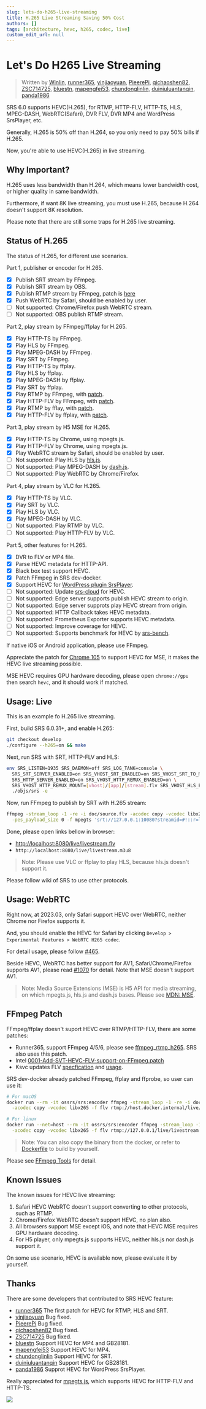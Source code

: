 ```yaml
---
slug: lets-do-h265-live-streaming
title: H.265 Live Streaming Saving 50% Cost
authors: []
tags: [architecture, hevc, h265, codec, live]
custom_edit_url: null
---
```


# Let's Do H265 Live Streaming

> Written by [Winlin](https://github.com/winlinvip), [runner365](https://github.com/runner365), [yinjiaoyuan](https://github.com/yinjiaoyuan), [PieerePi](https://github.com/PieerePi), [qichaoshen82](https://github.com/qichaoshen82), [ZSC714725](https://github.com/ZSC714725), [bluestn](https://github.com/bluestn), [mapengfei53](https://github.com/mapengfei53), [chundonglinlin](https://github.com/chundonglinlin), [duiniuluantanqin](https://github.com/duiniuluantanqin), [panda1986](https://github.com/panda1986)

SRS 6.0 supports HEVC(H.265), for RTMP, HTTP-FLV, HTTP-TS, HLS, MPEG-DASH, WebRTC(Safari), DVR FLV, DVR MP4 and WordPress SrsPlayer, etc.

Generally, H.265 is 50% off than H.264, so you only need to pay 50% bills if H.265.

<!--truncate-->

Now, you're able to use HEVC(H.265) in live streaming.

## Why Important?

H.265 uses less bandwidth than H.264, which means lower bandwidth cost, or higher quality in same bandwidth.

Furthermore, if want 8K live streaming, you must use H.265, because H.264 doesn't support 8K resolution.

Please note that there are still some traps for H.265 live streaming.

## Status of H.265

The status of H.265, for different use scenarios.

Part 1, publisher or encoder for H.265.

* [x] Publish SRT stream by FFmpeg.
* [x] Publish SRT stream by OBS.
* [x] Publish RTMP stream by FFmpeg, patch is [here](https://github.com/ossrs/srs/issues/465#ffmpeg-tools)
* [x] Push WebRTC by Safari, should be enabled by user.
* [ ] Not supported: Chrome/Firefox push WebRTC stream.
* [ ] Not supported: OBS publish RTMP stream.

Part 2, play stream by FFmpeg/ffplay for H.265.

* [x] Play HTTP-TS by FFmpeg.
* [x] Play HLS by FFmpeg.
* [x] Play MPEG-DASH by FFmpeg.
* [x] Play SRT by FFmpeg.
* [x] Play HTTP-TS by ffplay.
* [x] Play HLS by ffplay.
* [x] Play MPEG-DASH by ffplay.
* [x] Play SRT by ffplay.
* [x] Play RTMP by FFmpeg, with [patch](https://github.com/ossrs/srs/issues/465#ffmpeg-tools).
* [x] Play HTTP-FLV by FFmpeg, with [patch](https://github.com/ossrs/srs/issues/465#ffmpeg-tools).
* [x] Play RTMP by fflay, with [patch](https://github.com/ossrs/srs/issues/465#ffmpeg-tools).
* [x] Play HTTP-FLV by ffplay, with [patch](https://github.com/ossrs/srs/issues/465#ffmpeg-tools).

Part 3, play stream by H5 MSE for H.265.

* [x] Play HTTP-TS by Chrome, using mpegts.js.
* [x] Play HTTP-FLV by Chrome, using mpegts.js.
* [x] Play WebRTC stream by Safari, should be enabled by user.
* [ ] Not supported: Play HLS by [hls.js](https://github.com/video-dev/hls.js).
* [ ] Not supported: Play MPEG-DASH by [dash.js](https://github.com/Dash-Industry-Forum/dash.js).
* [ ] Not supported: Play WebRTC by Chrome/Firefox.

Part 4, play stream by VLC for H.265.

* [x] Play HTTP-TS by VLC.
* [x] Play SRT by VLC.
* [x] Play HLS by VLC.
* [x] Play MPEG-DASH by VLC.
* [ ] Not supported: Play RTMP by VLC.
* [ ] Not supported: Play HTTP-FLV by VLC.

Part 5, other features for H.265.

* [x] DVR to FLV or MP4 file.
* [x] Parse HEVC metadata for HTTP-API.
* [x] Black box test support HEVC.
* [x] Patch FFmpeg in SRS dev-docker.
* [x] Support HEVC for [WordPress plugin SrsPlayer](https://github.com/ossrs/WordPress-Plugin-SrsPlayer).
* [ ] Not supported: Update [srs-cloud](https://github.com/ossrs/srs-cloud) for HEVC.
* [ ] Not supported: Edge server supports publish HEVC stream to origin.
* [ ] Not supported: Edge server supprots play HEVC stream from origin.
* [ ] Not supported: HTTP Callback takes HEVC metadata.
* [ ] Not supported: Prometheus Exporter supports HEVC metadata.
* [ ] Not supported: Improve coverage for HEVC.
* [ ] Not supported: Supports benchmark for HEVC by [srs-bench](https://github.com/ossrs/srs-bench).

If native iOS or Android application, please use FFmpeg.

Appreciate the patch for [Chrome 105](https://zhuanlan.zhihu.com/p/541082191) to support HEVC for MSE, it makes the HEVC
live streaming possible.

MSE HEVC requires GPU hardware decoding, please open `chrome://gpu` then search `hevc`, and it should work if matched.

## Usage: Live

This is an example fo H.265 live streaming.

First, build SRS 6.0.31+, and enable H.265:

```bash
git checkout develop
./configure --h265=on && make
```

Next, run SRS with SRT, HTTP-FLV and HLS:

```bash
env SRS_LISTEN=1935 SRS_DAEMON=off SRS_LOG_TANK=console \
  SRS_SRT_SERVER_ENABLED=on SRS_VHOST_SRT_ENABLED=on SRS_VHOST_SRT_TO_RTMP=on \
  SRS_HTTP_SERVER_ENABLED=on SRS_VHOST_HTTP_REMUX_ENABLED=on \
  SRS_VHOST_HTTP_REMUX_MOUNT=[vhost]/[app]/[stream].flv SRS_VHOST_HLS_ENABLED=on \
  ./objs/srs -e
```

Now, run FFmpeg to publish by SRT with H.265 stream:

```bash
ffmpeg -stream_loop -1 -re -i doc/source.flv -acodec copy -vcodec libx265 \
  -pes_payload_size 0 -f mpegts 'srt://127.0.0.1:10080?streamid=#!::r=live/livestream,m=publish'
```

Done, please open links bellow in browser:

* [http://localhost:8080/live/livestream.flv](http://localhost:8080/players/srs_player.html?stream=livestream.flv)
* `http://localhost:8080/live/livestream.m3u8`

> Note: Please use VLC or ffplay to play HLS, because hls.js doesn't support it.

Please follow wiki of SRS to use other protocols.

## Usage: WebRTC

Right now, at 2023.03, only Safari support HEVC over WebRTC, neither Chrome nor Firefox supports it.

And, you should enable the HEVC for Safari by clicking `Develop > Experimental Features > WebRTC H265 codec`.

For detail usage, please follow [#465](https://github.com/ossrs/srs/issues/465#safari-webrtc).

Beside HEVC, WebRTC has better support for AV1, Safari/Chrome/Firefox supports AV1, please read [#1070](https://github.com/ossrs/srs/issues/1070) for detail.
Note that MSE doesn't support AV1.

> Note: Media Source Extensions (MSE) is H5 API for media streaming, on which mpegts.js, hls.js and dash.js bases. Please see [MDN: MSE](https://developer.mozilla.org/en-US/docs/Web/API/Media_Source_Extensions_API).

## FFmpeg Patch

FFmpeg/ffplay doesn't suport HEVC over RTMP/HTTP-FLV, there are some patches:

* Runner365, support FFmpeg 4/5/6, please see [ffmpeg_rtmp_h265](https://github.com/runner365/ffmpeg_rtmp_h265). SRS also uses this patch.
* Intel [0001-Add-SVT-HEVC-FLV-support-on-FFmpeg.patch](https://github.com/VCDP/CDN/blob/master/FFmpeg_patches/0001-Add-SVT-HEVC-FLV-support-on-FFmpeg.patch)
* Ksvc updates FLV [specfication](https://github.com/ksvc/FFmpeg/wiki) and [usage](https://github.com/ksvc/FFmpeg/wiki/hevcpush).

SRS dev-docker already patched FFmpeg, ffplay and ffprobe, so user can use it:

```bash
# For macOS
docker run --rm -it ossrs/srs:encoder ffmpeg -stream_loop -1 -re -i doc/source.flv \
  -acodec copy -vcodec libx265 -f flv rtmp://host.docker.internal/live/livestream

# For linux
docker run --net=host --rm -it ossrs/srs:encoder ffmpeg -stream_loop -1 -re -i doc/source.flv \
  -acodec copy -vcodec libx265 -f flv rtmp://127.0.0.1/live/livestream
```

> Note: You can also copy the binary from the docker, or refer to [Dockerfile](https://github.com/ossrs/dev-docker/blob/ubuntu20/Dockerfile.base51) to build by yourself.

Please see [FFmpeg Tools](https://github.com/ossrs/srs/issues/465#ffmpeg-tools) for detail.

## Known Issues

The known issues for HEVC live streaming:

1. Safari HEVC WebRTC doesn't support converting to other protocols, such as RTMP.
2. Chrome/Firefox WebRTC doesn't support HEVC, no plan also.
3. All browsers support MSE except iOS, and note that HEVC MSE requires GPU hardware decoding.
4. For H5 player, only mpegts.js supports HEVC, neither hls.js nor dash.js support it.

On some use scenario, HEVC is available now, please evaluate it by yourself. 

## Thanks

There are some developers that contributed to SRS HEVC feature:

* [runner365](https://github.com/runner365) The first patch for HEVC for RTMP, HLS and SRT.
* [yinjiaoyuan](https://github.com/yinjiaoyuan) Bug fixed.
* [PieerePi](https://github.com/PieerePi) Bug fixed.
* [qichaoshen82](https://github.com/qichaoshen82) Bug fixed.
* [ZSC714725](https://github.com/ZSC714725) Bug fixed.
* [bluestn](https://github.com/bluestn) Support HEVC for MP4 and GB28181.
* [mapengfei53](https://github.com/mapengfei53) Support HEVC for MP4.
* [chundonglinlin](https://github.com/chundonglinlin) Support HEVC for SRT.
* [duiniuluantanqin](https://github.com/duiniuluantanqin) Support HEVC for GB28181.
* [panda1986](https://github.com/panda1986) Supprot HEVC for WordPress SrsPlayer.

Really appreciated for [mpegts.js](https://github.com/xqq/mpegts.js), which supports HEVC for HTTP-FLV and HTTP-TS.

![](https://ossrs.net/gif/v1/sls.gif?site=ossrs.io&path=/lts/blog-en/23-03-07-Lets-Do-H265-Live-Streaming)
